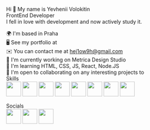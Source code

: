 Hi 👋 My name is Yevhenii Volokitin <br>
FrontEnd Developer <br>
I fell in love with development and now actively study it. <br>

🌍  I'm based in Praha <br>
🖥️  See my portfolio at <br>
✉️  You can contact me at hej1ow9h@gmail.com <br>
🚀  I'm currently working on Metrica Design Studio <br>
🧠  I'm learning HTML, CSS, JS, React, Node.JS <br>
🤝  I'm open to collaborating on any interesting projects to <br>
Skills <br>
<img src="https://raw.githubusercontent.com/danielcranney/readme-generator/main/public/icons/skills/javascript-colored.svg" height="40px" alt="">
<img src="https://raw.githubusercontent.com/danielcranney/readme-generator/main/public/icons/skills/git-colored.svg" height="40px" alt="">
<img src="https://raw.githubusercontent.com/danielcranney/readme-generator/main/public/icons/skills/html5-colored.svg" height="40px" alt="">
<img src="https://raw.githubusercontent.com/danielcranney/readme-generator/main/public/icons/skills/css3-colored.svg" height="40px" alt="">
<img src="https://raw.githubusercontent.com/danielcranney/readme-generator/main/public/icons/skills/sass-colored.svg" height="40px" alt="">
<img src="https://raw.githubusercontent.com/danielcranney/readme-generator/main/public/icons/skills/bootstrap-colored.svg" height="40px" alt="">
<img src="https://raw.githubusercontent.com/danielcranney/readme-generator/main/public/icons/skills/nodejs-colored.svg" height="40px" alt="">
<img src="https://raw.githubusercontent.com/danielcranney/readme-generator/main/public/icons/skills/figma-colored.svg" height="40px" alt=""><br>
 
Socials <br>
<img src="https://raw.githubusercontent.com/danielcranney/readme-generator/main/public/icons/socials/discord.svg" height="40px" alt="">
<img src="https://raw.githubusercontent.com/danielcranney/readme-generator/main/public/icons/socials/github.svg" height="40px" alt="">
<img src="https://raw.githubusercontent.com/danielcranney/readme-generator/main/public/icons/socials/instagram.svg" height="40px" alt="">
